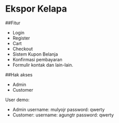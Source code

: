 # Ekspor Kelapa



##Fitur
- Login
- Register
- Cart
- Checkout
- Sistem Kupon Belanja
- Konfirmasi pembayaran
- Formulir kontak
dan lain-lain.

##Hak akses
- Admin
- Customer

User demo:
- Admin
username: mulyojr
password: qwerty
- Customer:
username: agungtr
password: qwerty

